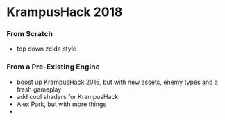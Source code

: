 # KrampusHack 2018

### From Scratch

* top down zelda style


### From a Pre-Existing Engine

* boost up KrampusHack 2016, but with new assets, enemy types and a fresh gameplay
* add cool shaders for KrampusHack
* Alex Park, but with more things
* 
